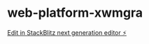 # web-platform-xwmgra

[Edit in StackBlitz next generation editor ⚡️](https://stackblitz.com/~/github.com/narendrachatterjee/web-platform-xwmgra)